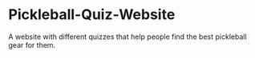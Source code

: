 # Pickleball-Quiz-Website
A website with different quizzes that help people find the best pickleball gear for them.
